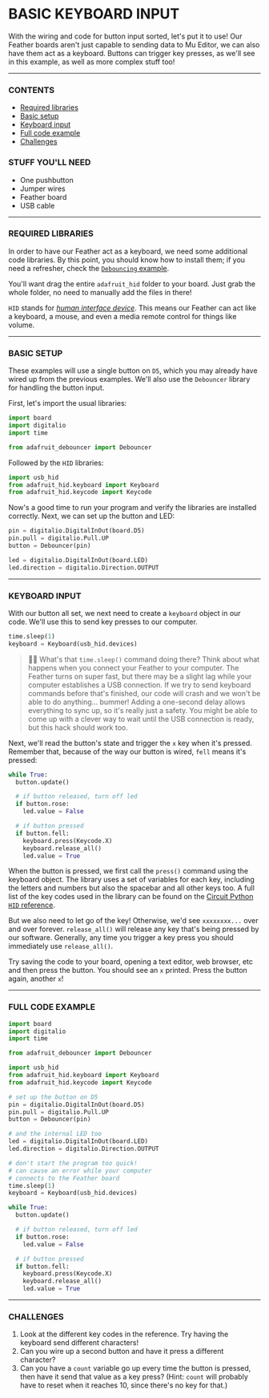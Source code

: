 # BASIC KEYBOARD INPUT

With the wiring and code for button input sorted, let's put it to use! Our Feather boards aren't just capable to sending data to Mu Editor, we can also have them act as a keyboard. Buttons can trigger key presses, as we'll see in this example, as well as more complex stuff too!

***

### CONTENTS  

* [Required libraries](#required-libraries)  
* [Basic setup](#basic-setup)  
* [Keyboard input](#keyboard-input)  
* [Full code example](#full-code-example)  
* [Challenges](#challenges)  

### STUFF YOU'LL NEED  

* One pushbutton  
* Jumper wires  
* Feather board  
* USB cable  

***

### REQUIRED LIBRARIES  
In order to have our Feather act as a keyboard, we need some additional code libraries. By this point, you should know how to install them; if you need a refresher, check the [`Debouncing` example](02-Debouncing.md).

You'll want drag the entire `adafruit_hid` folder to your board. Just grab the whole folder, no need to manually add the files in there!

`HID` stands for [*human interface device*](https://en.wikipedia.org/wiki/Human_interface_device). This means our Feather can act like a keyboard, a mouse, and even a media remote control for things like volume.

***

### BASIC SETUP  
These examples will use a single button on `D5`, which you may already have wired up from the previous examples. We'll also use the `Debouncer` library for handling the button input.

First, let's import the usual libraries:

```python
import board
import digitalio
import time

from adafruit_debouncer import Debouncer
```

Followed by the `HID` libraries:

```python
import usb_hid
from adafruit_hid.keyboard import Keyboard
from adafruit_hid.keycode import Keycode
```

Now's a good time to run your program and verify the libraries are installed correctly. Next, we can set up the button and LED:

```python
pin = digitalio.DigitalInOut(board.D5)
pin.pull = digitalio.Pull.UP
button = Debouncer(pin)

led = digitalio.DigitalInOut(board.LED)
led.direction = digitalio.Direction.OUTPUT
```

***

### KEYBOARD INPUT  
With our button all set, we next need to create a `keyboard` object in our code. We'll use this to send key presses to our computer.

```python
time.sleep(1)
keyboard = Keyboard(usb_hid.devices)
```

> 🙋‍♀️ What's that `time.sleep()` command doing there? Think about what happens when you connect your Feather to your computer. The Feather turns on super fast, but there may be a slight lag while your computer establishes a USB connection. If we try to send keyboard commands before that's finished, our code will crash and we won't be able to do anything... bummer! Adding a one-second delay allows everything to sync up, so it's really just a safety. You might be able to come up with a clever way to wait until the USB connection is ready, but this hack should work too.

Next, we'll read the button's state and trigger the `x` key when it's pressed. Remember that, because of the way our button is wired, `fell` means it's pressed:

```python
while True:
  button.update()

  # if button released, turn off led
  if button.rose:
    led.value = False

  # if button pressed
  if button.fell:
    keyboard.press(Keycode.X)
    keyboard.release_all()
    led.value = True
```

When the button is pressed, we first call the `press()` command using the keyboard object. The library uses a set of variables for each key, including the letters and numbers but also the spacebar and all other keys too. A full list of the key codes used in the library can be found on the [Circuit Python `HID` reference](https://circuitpython.readthedocs.io/projects/hid/en/latest/api.html#adafruit-hid-keycode-keycode).

But we also need to let go of the key! Otherwise, we'd see `xxxxxxxx...` over and over forever. `release_all()` will release any key that's being pressed by our software. Generally, any time you trigger a key press you should immediately use `release_all()`.

Try saving the code to your board, opening a text editor, web browser, etc and then press the button. You should see an `x` printed. Press the button again, another `x`!

***

### FULL CODE EXAMPLE

```python
import board
import digitalio
import time

from adafruit_debouncer import Debouncer

import usb_hid
from adafruit_hid.keyboard import Keyboard
from adafruit_hid.keycode import Keycode

# set up the button on D5
pin = digitalio.DigitalInOut(board.D5)
pin.pull = digitalio.Pull.UP
button = Debouncer(pin)

# and the internal LED too
led = digitalio.DigitalInOut(board.LED)
led.direction = digitalio.Direction.OUTPUT

# don't start the program too quick!
# can cause an error while your computer
# connects to the Feather board
time.sleep(1)
keyboard = Keyboard(usb_hid.devices)

while True:
  button.update()

  # if button released, turn off led
  if button.rose:
    led.value = False

  # if button pressed
  if button.fell:
    keyboard.press(Keycode.X)
    keyboard.release_all()
    led.value = True
```

***

### CHALLENGES  

1. Look at the different key codes in the reference. Try having the keyboard send different characters!  
2. Can you wire up a second button and have it press a different character?  
3. Can you have a `count` variable go up every time the button is pressed, then have it send that value as a key press? (Hint: `count` will probably have to reset when it reaches 10, since there's no key for that.)

